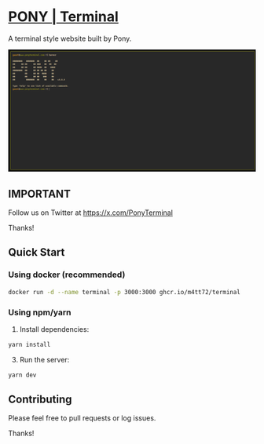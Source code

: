 # [PONY | Terminal](https://ponyterminal.com)

A terminal style website built by Pony.

![screenshot](/ss/terminal.PNG)

## IMPORTANT

Follow us on Twitter at https://x.com/PonyTerminal

Thanks!

## Quick Start

### Using docker (recommended)

```bash
docker run -d --name terminal -p 3000:3000 ghcr.io/m4tt72/terminal
```

### Using npm/yarn

1. Install dependencies:

```bash
yarn install
```

3. Run the server:

```bash
yarn dev
```

## Contributing

Please feel free to pull requests or log issues.

Thanks!